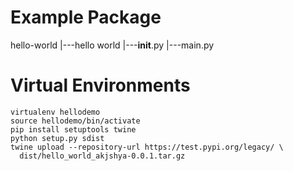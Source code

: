 # Example Package

hello-world
|---hello world
    |---__init__.py
    |---main.py

# Virtual Environments

```
virtualenv hellodemo
source hellodemo/bin/activate
pip install setuptools twine
python setup.py sdist
twine upload --repository-url https://test.pypi.org/legacy/ \
  dist/hello_world_akjshya-0.0.1.tar.gz
```